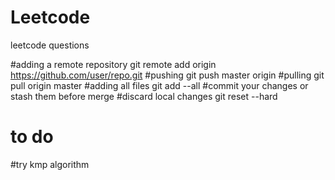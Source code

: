 # Leetcode
 leetcode questions

#adding a remote repository
git remote add origin https://github.com/user/repo.git
#pushing 
git push master origin
#pulling
git pull origin master
#adding all files
git add --all
#commit your changes or stash  them before merge
#discard local changes
git reset --hard

# to do
#try kmp algorithm
